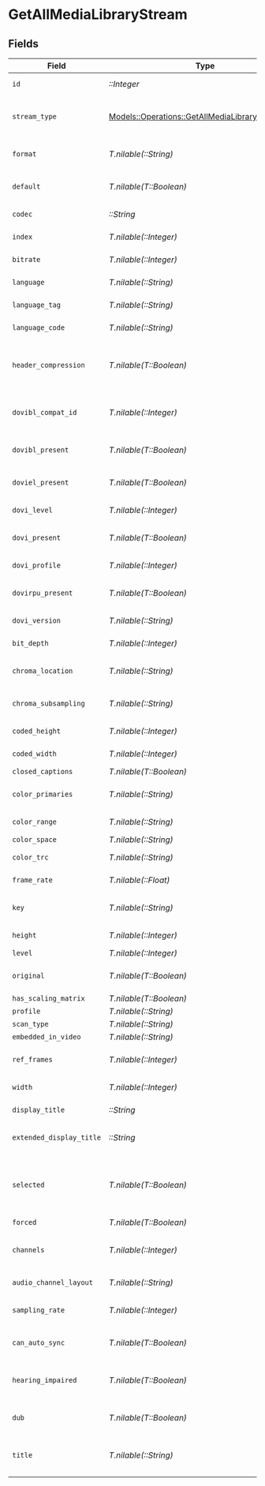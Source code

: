 # GetAllMediaLibraryStream


## Fields

| Field                                                                                                       | Type                                                                                                        | Required                                                                                                    | Description                                                                                                 | Example                                                                                                     |
| ----------------------------------------------------------------------------------------------------------- | ----------------------------------------------------------------------------------------------------------- | ----------------------------------------------------------------------------------------------------------- | ----------------------------------------------------------------------------------------------------------- | ----------------------------------------------------------------------------------------------------------- |
| `id`                                                                                                        | *::Integer*                                                                                                 | :heavy_check_mark:                                                                                          | Unique stream identifier.                                                                                   | 1002625                                                                                                     |
| `stream_type`                                                                                               | [Models::Operations::GetAllMediaLibraryStreamType](../../models/operations/getallmedialibrarystreamtype.md) | :heavy_check_mark:                                                                                          | Stream type:<br/>  - 1 = video<br/>  - 2 = audio<br/>  - 3 = subtitle<br/>                                  | 1                                                                                                           |
| `format`                                                                                                    | *T.nilable(::String)*                                                                                       | :heavy_minus_sign:                                                                                          | Format of the stream (e.g., srt).                                                                           | srt                                                                                                         |
| `default`                                                                                                   | *T.nilable(T::Boolean)*                                                                                     | :heavy_minus_sign:                                                                                          | Indicates if this stream is default.                                                                        | true                                                                                                        |
| `codec`                                                                                                     | *::String*                                                                                                  | :heavy_check_mark:                                                                                          | Codec used by the stream.                                                                                   | hevc                                                                                                        |
| `index`                                                                                                     | *T.nilable(::Integer)*                                                                                      | :heavy_minus_sign:                                                                                          | Index of the stream.                                                                                        | 0                                                                                                           |
| `bitrate`                                                                                                   | *T.nilable(::Integer)*                                                                                      | :heavy_minus_sign:                                                                                          | Bitrate of the stream.                                                                                      | 24743                                                                                                       |
| `language`                                                                                                  | *T.nilable(::String)*                                                                                       | :heavy_minus_sign:                                                                                          | Language of the stream.                                                                                     | English                                                                                                     |
| `language_tag`                                                                                              | *T.nilable(::String)*                                                                                       | :heavy_minus_sign:                                                                                          | Language tag (e.g., en).                                                                                    | en                                                                                                          |
| `language_code`                                                                                             | *T.nilable(::String)*                                                                                       | :heavy_minus_sign:                                                                                          | ISO language code.                                                                                          | eng                                                                                                         |
| `header_compression`                                                                                        | *T.nilable(T::Boolean)*                                                                                     | :heavy_minus_sign:                                                                                          | Indicates whether header compression is enabled.                                                            | true                                                                                                        |
| `dovibl_compat_id`                                                                                          | *T.nilable(::Integer)*                                                                                      | :heavy_minus_sign:                                                                                          | Dolby Vision BL compatibility ID.                                                                           | 1                                                                                                           |
| `dovibl_present`                                                                                            | *T.nilable(T::Boolean)*                                                                                     | :heavy_minus_sign:                                                                                          | Indicates if Dolby Vision BL is present.                                                                    | true                                                                                                        |
| `doviel_present`                                                                                            | *T.nilable(T::Boolean)*                                                                                     | :heavy_minus_sign:                                                                                          | Indicates if Dolby Vision EL is present.                                                                    | false                                                                                                       |
| `dovi_level`                                                                                                | *T.nilable(::Integer)*                                                                                      | :heavy_minus_sign:                                                                                          | Dolby Vision level.                                                                                         | 6                                                                                                           |
| `dovi_present`                                                                                              | *T.nilable(T::Boolean)*                                                                                     | :heavy_minus_sign:                                                                                          | Indicates if Dolby Vision is present.                                                                       | true                                                                                                        |
| `dovi_profile`                                                                                              | *T.nilable(::Integer)*                                                                                      | :heavy_minus_sign:                                                                                          | Dolby Vision profile.                                                                                       | 8                                                                                                           |
| `dovirpu_present`                                                                                           | *T.nilable(T::Boolean)*                                                                                     | :heavy_minus_sign:                                                                                          | Indicates if Dolby Vision RPU is present.                                                                   | true                                                                                                        |
| `dovi_version`                                                                                              | *T.nilable(::String)*                                                                                       | :heavy_minus_sign:                                                                                          | Dolby Vision version.                                                                                       | 1.0                                                                                                         |
| `bit_depth`                                                                                                 | *T.nilable(::Integer)*                                                                                      | :heavy_minus_sign:                                                                                          | Bit depth of the video stream.                                                                              | 10                                                                                                          |
| `chroma_location`                                                                                           | *T.nilable(::String)*                                                                                       | :heavy_minus_sign:                                                                                          | Chroma sample location.                                                                                     | topleft                                                                                                     |
| `chroma_subsampling`                                                                                        | *T.nilable(::String)*                                                                                       | :heavy_minus_sign:                                                                                          | Chroma subsampling format.                                                                                  | 4:2:0                                                                                                       |
| `coded_height`                                                                                              | *T.nilable(::Integer)*                                                                                      | :heavy_minus_sign:                                                                                          | Coded video height.                                                                                         | 1608                                                                                                        |
| `coded_width`                                                                                               | *T.nilable(::Integer)*                                                                                      | :heavy_minus_sign:                                                                                          | Coded video width.                                                                                          | 3840                                                                                                        |
| `closed_captions`                                                                                           | *T.nilable(T::Boolean)*                                                                                     | :heavy_minus_sign:                                                                                          | N/A                                                                                                         | true                                                                                                        |
| `color_primaries`                                                                                           | *T.nilable(::String)*                                                                                       | :heavy_minus_sign:                                                                                          | Color primaries used.                                                                                       | bt2020                                                                                                      |
| `color_range`                                                                                               | *T.nilable(::String)*                                                                                       | :heavy_minus_sign:                                                                                          | Color range (e.g., tv).                                                                                     | tv                                                                                                          |
| `color_space`                                                                                               | *T.nilable(::String)*                                                                                       | :heavy_minus_sign:                                                                                          | Color space.                                                                                                | bt2020nc                                                                                                    |
| `color_trc`                                                                                                 | *T.nilable(::String)*                                                                                       | :heavy_minus_sign:                                                                                          | Color transfer characteristics.                                                                             | smpte2084                                                                                                   |
| `frame_rate`                                                                                                | *T.nilable(::Float)*                                                                                        | :heavy_minus_sign:                                                                                          | Frame rate of the stream.                                                                                   | 23.976                                                                                                      |
| `key`                                                                                                       | *T.nilable(::String)*                                                                                       | :heavy_minus_sign:                                                                                          | Key to access this stream part.                                                                             | /library/streams/216389                                                                                     |
| `height`                                                                                                    | *T.nilable(::Integer)*                                                                                      | :heavy_minus_sign:                                                                                          | Height of the video stream.                                                                                 | 1602                                                                                                        |
| `level`                                                                                                     | *T.nilable(::Integer)*                                                                                      | :heavy_minus_sign:                                                                                          | Video level.                                                                                                | 150                                                                                                         |
| `original`                                                                                                  | *T.nilable(T::Boolean)*                                                                                     | :heavy_minus_sign:                                                                                          | Indicates if this is the original stream.                                                                   | true                                                                                                        |
| `has_scaling_matrix`                                                                                        | *T.nilable(T::Boolean)*                                                                                     | :heavy_minus_sign:                                                                                          | N/A                                                                                                         | false                                                                                                       |
| `profile`                                                                                                   | *T.nilable(::String)*                                                                                       | :heavy_minus_sign:                                                                                          | Video profile.                                                                                              | main 10                                                                                                     |
| `scan_type`                                                                                                 | *T.nilable(::String)*                                                                                       | :heavy_minus_sign:                                                                                          | N/A                                                                                                         | progressive                                                                                                 |
| `embedded_in_video`                                                                                         | *T.nilable(::String)*                                                                                       | :heavy_minus_sign:                                                                                          | N/A                                                                                                         | progressive                                                                                                 |
| `ref_frames`                                                                                                | *T.nilable(::Integer)*                                                                                      | :heavy_minus_sign:                                                                                          | Number of reference frames.                                                                                 | 1                                                                                                           |
| `width`                                                                                                     | *T.nilable(::Integer)*                                                                                      | :heavy_minus_sign:                                                                                          | Width of the video stream.                                                                                  | 3840                                                                                                        |
| `display_title`                                                                                             | *::String*                                                                                                  | :heavy_check_mark:                                                                                          | Display title for the stream.                                                                               | 4K DoVi/HDR10 (HEVC Main 10)                                                                                |
| `extended_display_title`                                                                                    | *::String*                                                                                                  | :heavy_check_mark:                                                                                          | Extended display title for the stream.                                                                      | 4K DoVi/HDR10 (HEVC Main 10)                                                                                |
| `selected`                                                                                                  | *T.nilable(T::Boolean)*                                                                                     | :heavy_minus_sign:                                                                                          | Indicates if this stream is selected (applicable for audio streams).                                        | true                                                                                                        |
| `forced`                                                                                                    | *T.nilable(T::Boolean)*                                                                                     | :heavy_minus_sign:                                                                                          | N/A                                                                                                         | true                                                                                                        |
| `channels`                                                                                                  | *T.nilable(::Integer)*                                                                                      | :heavy_minus_sign:                                                                                          | Number of audio channels (for audio streams).                                                               | 6                                                                                                           |
| `audio_channel_layout`                                                                                      | *T.nilable(::String)*                                                                                       | :heavy_minus_sign:                                                                                          | Audio channel layout.                                                                                       | 5.1(side)                                                                                                   |
| `sampling_rate`                                                                                             | *T.nilable(::Integer)*                                                                                      | :heavy_minus_sign:                                                                                          | Sampling rate for the audio stream.                                                                         | 48000                                                                                                       |
| `can_auto_sync`                                                                                             | *T.nilable(T::Boolean)*                                                                                     | :heavy_minus_sign:                                                                                          | Indicates if the stream can auto-sync.                                                                      | false                                                                                                       |
| `hearing_impaired`                                                                                          | *T.nilable(T::Boolean)*                                                                                     | :heavy_minus_sign:                                                                                          | Indicates if the stream is for the hearing impaired.                                                        | true                                                                                                        |
| `dub`                                                                                                       | *T.nilable(T::Boolean)*                                                                                     | :heavy_minus_sign:                                                                                          | Indicates if the stream is a dub.                                                                           | true                                                                                                        |
| `title`                                                                                                     | *T.nilable(::String)*                                                                                       | :heavy_minus_sign:                                                                                          | Optional title for the stream (e.g., language variant).                                                     | SDH                                                                                                         |